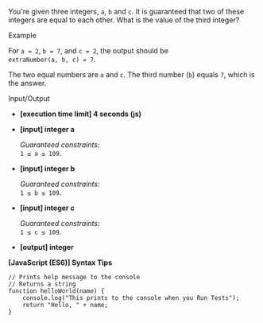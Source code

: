 You're given three integers, `a`, `b` and `c`. It is guaranteed that two of these integers
are equal to each other. What is the value of the third integer?

Example

For `a = 2`, `b = 7`, and `c = 2`, the output should be  
`extraNumber(a, b, c) = 7`.

The two equal numbers are `a` and `c`. The third number (`b`) equals `7`, which is the
answer.

Input/Output

- **\[execution time limit\] 4 seconds (js)**

- **\[input\] integer a**

  _Guaranteed constraints:_  
  `1 ≤ a ≤ 109`.

- **\[input\] integer b**

  _Guaranteed constraints:_  
  `1 ≤ b ≤ 109`.

- **\[input\] integer c**

  _Guaranteed constraints:_  
  `1 ≤ c ≤ 109`.

- **\[output\] integer**

**\[JavaScript (ES6)\] Syntax Tips**

    // Prints help message to the console
    // Returns a string
    function helloWorld(name) {
        console.log("This prints to the console when you Run Tests");
        return "Hello, " + name;
    }
